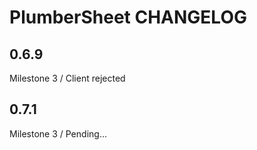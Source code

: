 # PlumberSheet CHANGELOG

## 0.6.9

Milestone 3 / Client rejected

## 0.7.1

Milestone 3 / Pending...
